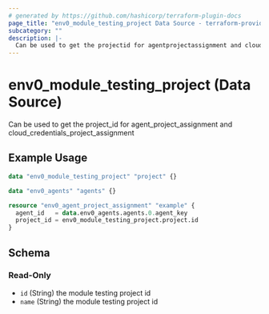 ```yaml
---
# generated by https://github.com/hashicorp/terraform-plugin-docs
page_title: "env0_module_testing_project Data Source - terraform-provider-env0"
subcategory: ""
description: |-
  Can be used to get the projectid for agentprojectassignment and cloudcredentialsprojectassignment
---
```


# env0_module_testing_project (Data Source)

Can be used to get the project_id for agent_project_assignment and cloud_credentials_project_assignment

## Example Usage

```terraform
data "env0_module_testing_project" "project" {}

data "env0_agents" "agents" {}

resource "env0_agent_project_assignment" "example" {
  agent_id   = data.env0_agents.agents.0.agent_key
  project_id = env0_module_testing_project.project.id
}
```

<!-- schema generated by tfplugindocs -->
## Schema

### Read-Only

- `id` (String) the module testing project id
- `name` (String) the module testing project id
